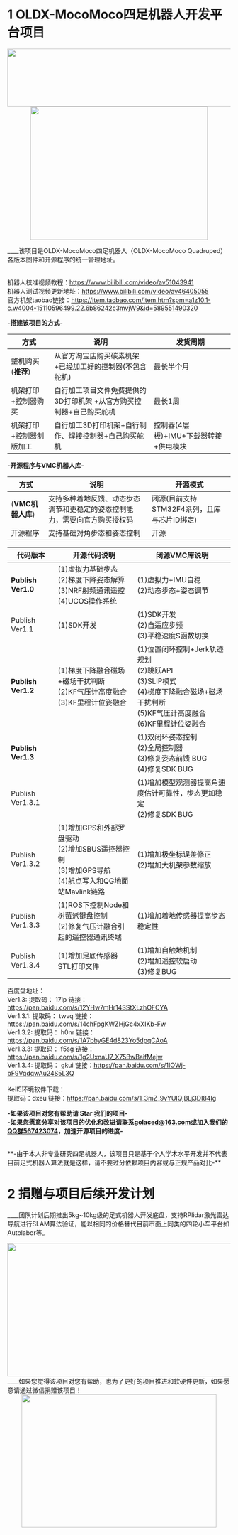 
# 1 OLDX-MocoMoco四足机器人开发平台项目  
<div align=center><img width="600" height="130" src="https://github.com/golaced/OLDX_DRONE_SIM/blob/rmd/support_file/img_file/logo.JPG"/></div>
<div align=center><img width="400" height="300" src="https://github.com/golaced/OLDX-FC_QUADRUPED_QUADROTOR/blob/rmd/support_file/img_file1/fc2.jpg"/></div>

  ____该项目是OLDX-MocoMoco四足机器人（OLDX-MocoMoco Quadruped）各版本固件和开源程序的统一管理地址。<br><br>

机器人校准视频教程：https://www.bilibili.com/video/av51043941 <br>
机器人测试视频更新地址：https://www.bilibili.com/video/av46405055  <br>
官方机架taobao链接：https://item.taobao.com/item.htm?spm=a1z10.1-c.w4004-15110596499.22.6b86242c3mvjW9&id=589551490320<br>

**-搭建该项目的方式-**

方式|说明|发货周期
-------------|-------------|-------------
整机购买(**推荐**)|从官方淘宝店购买碳素机架+已经加工好的控制器(不包含舵机)|最长半个月
机架打印+控制器购买|自行加工项目文件免费提供的3D打印机架 +从官方购买控制器+自己购买舵机|最长1周
机架打印+控制器制版加工|自行加工3D打印机架+自行制作、焊接控制器+自己购买舵机|控制器(4层板)+IMU+下载器转接+供电模块

**-开源程序与VMC机器人库-**

方式|说明|开源模式
-------------|-------------|-------------
(**VMC机器人库**)|支持多种着地反馈、动态步态调节和更稳定的姿态控制能力，需要向官方购买授权码|闭源(目前支持STM32F4系列，且库与芯片ID绑定)
开源程序|支持基础对角步态和姿态控制|开源

代码版本|开源代码说明|闭源VMC库说明
-------------|--------------|-------------
**Publish Ver1.0**|(1)虚拟力基础步态<br>  (2)梯度下降姿态解算<br>  (3)NRF射频通讯遥控<br>  (4)UCOS操作系统|(1)虚拟力+IMU自稳<br>  (2)动态步态+姿态调节
Publish Ver1.1|(1)SDK开发    |(1)SDK开发<br>	(2)自适应步频<br>	(3)平稳速度S函数切换
**Publish Ver1.2**|(1)梯度下降融合磁场+磁场干扰判断<br> (2)KF气压计高度融合<br>    (3)KF里程计位姿融合<br>    |(1)位置闭环控制+Jerk轨迹规划<br>   (2)跳跃API<br>   (3)SLIP模式<br> 	(4)梯度下降融合磁场+磁场干扰判断<br> (5)KF气压计高度融合<br>  (6)KF里程计位姿融合<br>   
**Publish Ver1.3**|   |(1)双闭环姿态控制<br>   (2)全局控制器<br>   (3)修复姿态前馈 BUG<br>   (4)修复SDK BUG<br>   
Publish Ver1.3.1|   |(1)增加模型观测器提高角速度估计可靠性，步态更加稳定<br>  (2)修复SDK BUG<br>   			
Publish Ver1.3.2|(1)增加GPS和外部罗盘驱动<br>  (2)增加SBUS遥控器控制<br>  (3)增加GPS导航<br> (4)航点写入和QG地面站Mavlink链路|	(1)增加极坐标误差修正 <br>	 (2)增加大机架参数缩放 <br>
Publish Ver1.3.3|(1)ROS下控制Node和树莓派键盘控制<br> (2)修复气压计融合引起的遥控器通讯终端|	(1)增加着地传感器提高步态稳定性 <br>
Publish Ver1.3.4|(1)增加足底传感器STL打印文件|	(1)增加自触地机制 <br> (2)增加遥控软启动<br> (3)修复BUG


百度盘地址：<br>
Ver1.3:  提取码： 17lp  链接：https://pan.baidu.com/s/12YHw7mHr14SStXLzhOFCYA  <br>
Ver1.3.1:  提取码： twvq   链接：https://pan.baidu.com/s/14chFpgKWZHjGc4xXIKb-Fw <br>
Ver1.3.2:  提取码： h0nr    链接：https://pan.baidu.com/s/1A7bbyGE4d823Yo5dpqCAoA <br>
Ver1.3.3:  提取码： f5sg    链接：https://pan.baidu.com/s/1g2UxnaU7_X75BwBaifMejw <br>
Ver1.3.4:  提取码： gkui    链接：https://pan.baidu.com/s/1IOWj-bF9VqdqwAu24S5L3Q <br>
<br>
Keil5环境软件下载：<br>
提取码：dxeu  链接：https://pan.baidu.com/s/1_3mZ_9vYUIQjBLj3DI84Ig <br>


**-如果该项目对您有帮助请 Star 我们的项目-**<br>
**-如果您愿意分享对该项目的优化和改进请联系golaced@163.com或加入我们的QQ群567423074，加速开源项目的进度-**<br>

<br>
**-由于本人非专业研究四足机器人，该项目只是基于个人学术水平开发并不代表目前足式机器人算法就是这样，请不要过分依赖项目内容或与正规产品对比-**<br>


# 2 捐赠与项目后续开发计划
____团队计划后期推出5kg~10kg级的足式机器人开发底盘，支持RPlidar激光雷达导航进行SLAM算法验证，能以相同的价格替代目前市面上同类的四轮小车平台如Autolabor等。
 <div align=center><img width="800" height="300" src="https://github.com/golaced/OLDX-FC_QUADRUPED_QUADROTOR/blob/rmd/support_file/img_file1/r1.jpg"/></div>
____如果您觉得该项目对您有帮助，也为了更好的项目推进和软硬件更新，如果愿意请通过微信捐赠该项目！
<div align=center><img width="440" height="300" src="https://github.com/golaced/OLDX_DRONE_SIM/blob/master/support_file/img_file/pay.png"/></div>



